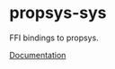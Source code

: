 # propsys-sys #
FFI bindings to propsys.

[Documentation](https://retep998.github.io/doc/propsys-sys/)
